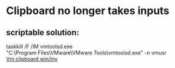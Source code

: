 # Clipboard no longer takes inputs
## scriptable solution:
taskkill /F /IM vmtoolsd.exe    
"C:\Program Files\VMware\VMware Tools\vmtoolsd.exe" -n vmusr     
[Vm clipboard win/lnx](https://superuser.com/questions/587767/clipboard-operations-copy-paste-often-stop-working-on-vmware-workstation)    
